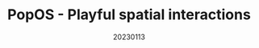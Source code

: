 ---
title: "PopOS - Playful spatial interactions"
team: "Sparsh Gupta | Prince Agarwal | Tarun Pahadiya | Karani Harsh Yogesh Meena"
tags: VR MR Quest Unity

video_provider: "youtube"
video_id:

header:
    teaser: /assets/img/projects/2023/course_project_5.jpg

overview: PopOS is an attempt to explore amusing and playful interactions and apply them to basic functions of OS, like opening & closing applications/windows, accessing control panel settings and resizing of windows in a virtual space. The interactions are metaphorically drawn from pop culture, like Pokemon balls, Spiderman web shooting and Ironman’s left arm virtual control.


project-link:

active: "yes"
type: "course"
year: "2023"
date: 20230113

---